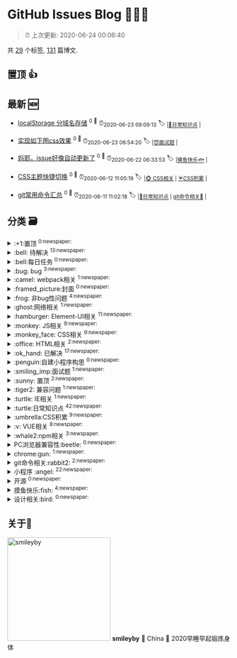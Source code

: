 
# GitHub Issues Blog :tada::tada::tada:
    
> :alarm_clock: 上次更新: 2020-06-24 00:06:40
    
共 [29](https://github.com/smileyby/ghiblog/labels) 个标签, [131](https://github.com/smileyby/ghiblog/issues) 篇博文.

## 置顶 :thumbsup: 
## 最新 :new: 
- [localStorage 分域名存储](https://github.com/smileyby/notes/issues/135) <sup>0 :speech_balloon:</sup>  			 :alarm_clock:<sub>2020-06-23 09:09:13</sub> 
 :label: 	<sub>|</sub><sub>[:turtle:日常知识点](https://github.com/smileyby/ghiblog/labels/%3Aturtle%3A%E6%97%A5%E5%B8%B8%E7%9F%A5%E8%AF%86%E7%82%B9)	|	</sub>

- [实现如下图css效果](https://github.com/smileyby/notes/issues/134) <sup>0 :speech_balloon:</sup>  			 :alarm_clock:<sub>2020-06-23 06:54:20</sub> 
 :label: 	<sub>|</sub><sub>[:smiling_imp:面试题](https://github.com/smileyby/ghiblog/labels/%3Asmiling_imp%3A%E9%9D%A2%E8%AF%95%E9%A2%98)	|	</sub>

- [妈耶，issue好像自动更新了](https://github.com/smileyby/notes/issues/133) <sup>0 :speech_balloon:</sup>  			 :alarm_clock:<sub>2020-06-22 06:33:53</sub> 
 :label: 	<sub>|</sub><sub>[摸鱼快乐:fish:](https://github.com/smileyby/ghiblog/labels/%E6%91%B8%E9%B1%BC%E5%BF%AB%E4%B9%90%3Afish%3A)	|	</sub>

- [CSS主题快捷切换](https://github.com/smileyby/notes/issues/132) <sup>0 :speech_balloon:</sup>  			 :alarm_clock:<sub>2020-06-12 11:05:19</sub> 
 :label: 	<sub>|</sub><sub>[:monkey_face: CSS相关](https://github.com/smileyby/ghiblog/labels/%3Amonkey_face%3A%20CSS%E7%9B%B8%E5%85%B3)	|	</sub><sub>[:umbrella:CSS积累](https://github.com/smileyby/ghiblog/labels/%3Aumbrella%3ACSS%E7%A7%AF%E7%B4%AF)	|	</sub>

- [git常用命令汇总](https://github.com/smileyby/notes/issues/131) <sup>0 :speech_balloon:</sup>  			 :alarm_clock:<sub>2020-06-11 11:02:18</sub> 
 :label: 	<sub>|</sub><sub>[:turtle:日常知识点](https://github.com/smileyby/ghiblog/labels/%3Aturtle%3A%E6%97%A5%E5%B8%B8%E7%9F%A5%E8%AF%86%E7%82%B9)	|	</sub><sub>[git命令相关:rabbit2:](https://github.com/smileyby/ghiblog/labels/git%E5%91%BD%E4%BB%A4%E7%9B%B8%E5%85%B3%3Arabbit2%3A)	|	</sub>

## 分类  :card_file_box: 

<details>
<summary>:+1:置顶	<sup>0:newspaper:</sup></summary>

</details>

<details>
<summary>:bell: 待解决	<sup>13:newspaper:</sup></summary>
- [对于webpack创建出来的页面，是怎么来的一无所知](https://github.com/smileyby/notes/issues/95)  <sup>0 :speech_balloon:</sup>  	 :alarm_clock:<sub>2020-01-17 09:27:14</sub> 
- [hash和history的实际应用和区别，以及css属性:target属性的作用](https://github.com/smileyby/notes/issues/89)  <sup>3 :speech_balloon:</sup>  	 :alarm_clock:<sub>2020-01-08 15:30:28</sub> 
- [小程序请求如何实现async和await，配合promise如何实现请求的简洁写法](https://github.com/smileyby/notes/issues/87)  <sup>1 :speech_balloon:</sup>  	 :alarm_clock:<sub>2020-01-07 10:42:05</sub> 
- [小程序 自定义分享图分享canvas实现](https://github.com/smileyby/notes/issues/86)  <sup>1 :speech_balloon:</sup>  	 :alarm_clock:<sub>2020-01-06 05:08:51</sub> 
- [小程序请求接口报错：-202::NET::ERR_CERT_AUTHORITY_INVALID](https://github.com/smileyby/notes/issues/84)  <sup>0 :speech_balloon:</sup>  	 :alarm_clock:<sub>2020-01-02 06:36:41</sub> 
- [ES6module.exports export exports export detaulf 这都是啥啥啥鸭](https://github.com/smileyby/notes/issues/79)  <sup>0 :speech_balloon:</sup>  	 :alarm_clock:<sub>2019-12-27 08:00:03</sub> 
- [将全局状态管理应用于小程序中，参考vuex和redux](https://github.com/smileyby/notes/issues/78)  <sup>0 :speech_balloon:</sup>  	 :alarm_clock:<sub>2019-12-25 10:02:16</sub> 
- [小程序告警：Some selectors are not allowed in component wxss, including tag name](https://github.com/smileyby/notes/issues/77)  <sup>0 :speech_balloon:</sup>  	 :alarm_clock:<sub>2019-12-25 03:24:16</sub> 
- [如何检测一段文字是否是广告营销？](https://github.com/smileyby/notes/issues/74)  <sup>0 :speech_balloon:</sup>  	 :alarm_clock:<sub>2019-12-19 06:20:01</sub> 
- [JavaScript如何解析视频流和音频流，并针对不同格式做相应处理](https://github.com/smileyby/notes/issues/41)  <sup>0 :speech_balloon:</sup>  	 :alarm_clock:<sub>2019-09-27 04:00:33</sub> 
- [while做递归和函数做递归的区别和用法](https://github.com/smileyby/notes/issues/38)  <sup>0 :speech_balloon:</sup>  	 :alarm_clock:<sub>2019-09-26 06:54:28</sub> 
- [小程序如何实现骨架屏？](https://github.com/smileyby/notes/issues/33)  <sup>0 :speech_balloon:</sup>  	 :alarm_clock:<sub>2019-09-25 07:17:28</sub> 
- [module.exports和export和export default区别](https://github.com/smileyby/notes/issues/27)  <sup>0 :speech_balloon:</sup>  	 :alarm_clock:<sub>2019-09-13 15:01:09</sub> 

</details>

<details>
<summary>:bell:每日任务	<sup>0:newspaper:</sup></summary>

</details>

<details>
<summary>:bug:  bug	<sup>3:newspaper:</sup></summary>
- [ios移动端，js时间操作getTime(),getFullYear()等返回显示NaN](https://github.com/smileyby/notes/issues/123)  <sup>0 :speech_balloon:</sup>  	 :alarm_clock:<sub>2020-05-26 06:51:08</sub> 
- [微信更新7.0.10后，小程序onShow方法调用wx.hideLoading失效](https://github.com/smileyby/notes/issues/85)  <sup>0 :speech_balloon:</sup>  	 :alarm_clock:<sub>2020-01-03 02:11:09</sub> 
- [IE兼容问题-表格边框消失](https://github.com/smileyby/notes/issues/2)  <sup>1 :speech_balloon:</sup>  	 :alarm_clock:<sub>2019-07-18 09:12:08</sub> 

</details>

<details>
<summary>:camel: webpack相关	<sup>1:newspaper:</sup></summary>
- [TypeError: Cannot destructure property 'compile' of 'undefined' or 'null'](https://github.com/smileyby/notes/issues/6)  <sup>0 :speech_balloon:</sup>  	 :alarm_clock:<sub>2019-07-23 02:30:09</sub> 

</details>

<details>
<summary>:framed_picture:封面	<sup>0:newspaper:</sup></summary>

</details>

<details>
<summary>:frog: 非bug性问题	<sup>4:newspaper:</sup></summary>
- [Chrome 团队计划冻结浏览器请求的 User-Agent 字段，改用一个新的 API 取代](https://github.com/smileyby/notes/issues/93)  <sup>0 :speech_balloon:</sup>  	 :alarm_clock:<sub>2020-01-15 08:50:52</sub> 
- [winscp Error Server sent passive reply with unroutable address 172.18.202.164, using host address instead.](https://github.com/smileyby/notes/issues/14)  <sup>0 :speech_balloon:</sup>  	 :alarm_clock:<sub>2019-07-23 02:51:09</sub> 
- [elementui 滚动条组件](https://github.com/smileyby/notes/issues/9)  <sup>0 :speech_balloon:</sup>  	 :alarm_clock:<sub>2019-07-23 02:41:20</sub> 
- [elementui-table summary-method 方法动态更新](https://github.com/smileyby/notes/issues/3)  <sup>1 :speech_balloon:</sup>  	 :alarm_clock:<sub>2019-07-23 01:40:00</sub> 

</details>

<details>
<summary>:ghost:网络相关	<sup>1:newspaper:</sup></summary>
- [TCP 三次/四次握手](https://github.com/smileyby/notes/issues/23)  <sup>1 :speech_balloon:</sup>  	 :alarm_clock:<sub>2019-08-28 01:57:59</sub> 

</details>

<details>
<summary>:hamburger: Element-UI相关	<sup>11:newspaper:</sup></summary>
- [Elementui表格实现多列数据排序](https://github.com/smileyby/notes/issues/61)  <sup>0 :speech_balloon:</sup>  	 :alarm_clock:<sub>2019-11-05 04:35:24</sub> 
- [Elementui树结构，默认会将节点值转成字符串](https://github.com/smileyby/notes/issues/60)  <sup>0 :speech_balloon:</sup>  	 :alarm_clock:<sub>2019-10-25 07:19:31</sub> 
- [Elementui-el-date-picker,value值要传字符串](https://github.com/smileyby/notes/issues/59)  <sup>0 :speech_balloon:</sup>  	 :alarm_clock:<sub>2019-10-21 03:50:08</sub> 
- [Elementui中el-date-picker的value-format取值](https://github.com/smileyby/notes/issues/25)  <sup>0 :speech_balloon:</sup>  	 :alarm_clock:<sub>2019-09-06 03:15:24</sub> 
- [elementui el-date-picker 点击 × 清除数据，会将model绑定值重置为 null](https://github.com/smileyby/notes/issues/18)  <sup>0 :speech_balloon:</sup>  	 :alarm_clock:<sub>2019-07-23 02:55:35</sub> 
- [elementui ref 被重新赋值](https://github.com/smileyby/notes/issues/17)  <sup>0 :speech_balloon:</sup>  	 :alarm_clock:<sub>2019-07-23 02:54:26</sub> 
- [elementui-cascader级联选择组件](https://github.com/smileyby/notes/issues/13)  <sup>0 :speech_balloon:</sup>  	 :alarm_clock:<sub>2019-07-23 02:49:38</sub> 
- [elementui checkbox多选框绑定指定value值](https://github.com/smileyby/notes/issues/10)  <sup>0 :speech_balloon:</sup>  	 :alarm_clock:<sub>2019-07-23 02:44:31</sub> 
- [elementui 滚动条组件](https://github.com/smileyby/notes/issues/9)  <sup>0 :speech_balloon:</sup>  	 :alarm_clock:<sub>2019-07-23 02:41:20</sub> 
- [elementUI 在el-row 或者 el-col 上使用@click失效](https://github.com/smileyby/notes/issues/8)  <sup>0 :speech_balloon:</sup>  	 :alarm_clock:<sub>2019-07-23 02:38:44</sub> 
- [elementui-table summary-method 方法动态更新](https://github.com/smileyby/notes/issues/3)  <sup>1 :speech_balloon:</sup>  	 :alarm_clock:<sub>2019-07-23 01:40:00</sub> 

</details>

<details>
<summary>:monkey: JS相关	<sup>9:newspaper:</sup></summary>
- [获取某一天的前三天和后三天的日期](https://github.com/smileyby/notes/issues/130)  <sup>0 :speech_balloon:</sup>  	 :alarm_clock:<sub>2020-06-11 03:27:51</sub> 
- [String与new String](https://github.com/smileyby/notes/issues/127)  <sup>0 :speech_balloon:</sup>  	 :alarm_clock:<sub>2020-06-09 05:45:27</sub> 
- [算法内容学习笔记](https://github.com/smileyby/notes/issues/108)  <sup>8 :speech_balloon:</sup>  	 :alarm_clock:<sub>2020-04-04 07:42:08</sub> 
- [用includes方法替代或判断，替代indexOf方法](https://github.com/smileyby/notes/issues/83)  <sup>0 :speech_balloon:</sup>  	 :alarm_clock:<sub>2020-01-02 03:14:23</sub> 
- [ES6module.exports export exports export detaulf 这都是啥啥啥鸭](https://github.com/smileyby/notes/issues/79)  <sup>0 :speech_balloon:</sup>  	 :alarm_clock:<sub>2019-12-27 08:00:03</sub> 
- [String.prototype.padStart](https://github.com/smileyby/notes/issues/56)  <sup>2 :speech_balloon:</sup>  	 :alarm_clock:<sub>2019-10-12 07:37:45</sub> 
- [import命令是编译阶段执行的，在代码运行之前](https://github.com/smileyby/notes/issues/55)  <sup>0 :speech_balloon:</sup>  	 :alarm_clock:<sub>2019-10-12 07:32:41</sub> 
- [JS引用数据类型](https://github.com/smileyby/notes/issues/44)  <sup>1 :speech_balloon:</sup>  	 :alarm_clock:<sub>2019-09-29 02:55:31</sub> 
- [JavaScript中计算精度问题](https://github.com/smileyby/notes/issues/19)  <sup>1 :speech_balloon:</sup>  	 :alarm_clock:<sub>2019-07-23 03:54:40</sub> 

</details>

<details>
<summary>:monkey_face: CSS相关	<sup>9:newspaper:</sup></summary>
- [CSS主题快捷切换](https://github.com/smileyby/notes/issues/132)  <sup>0 :speech_balloon:</sup>  	 :alarm_clock:<sub>2020-06-12 11:05:19</sub> 
- [各大网站实现灰度的方法](https://github.com/smileyby/notes/issues/109)  <sup>0 :speech_balloon:</sup>  	 :alarm_clock:<sub>2020-04-04 11:15:17</sub> 
- [移动端布局方法收集](https://github.com/smileyby/notes/issues/106)  <sup>0 :speech_balloon:</sup>  	 :alarm_clock:<sub>2020-02-25 12:02:54</sub> 
- [CSS-border，绘制不同的图形](https://github.com/smileyby/notes/issues/103)  <sup>1 :speech_balloon:</sup>  	 :alarm_clock:<sub>2020-02-09 15:47:41</sub> 
- [了解CSS grid布局使用](https://github.com/smileyby/notes/issues/102)  <sup>0 :speech_balloon:</sup>  	 :alarm_clock:<sub>2020-02-02 15:32:58</sub> 
- [CSS渐变专题](https://github.com/smileyby/notes/issues/101)  <sup>6 :speech_balloon:</sup>  	 :alarm_clock:<sub>2020-01-29 12:57:27</sub> 
- [CSS属性：object-fit](https://github.com/smileyby/notes/issues/98)  <sup>0 :speech_balloon:</sup>  	 :alarm_clock:<sub>2020-01-21 07:32:29</sub> 
- [CSS属性：vertical-align用来指定行内元素或表格元素（table-cell）垂直对齐方式](https://github.com/smileyby/notes/issues/72)  <sup>0 :speech_balloon:</sup>  	 :alarm_clock:<sub>2019-12-11 07:03:55</sub> 
- [页面调试技巧](https://github.com/smileyby/notes/issues/28)  <sup>0 :speech_balloon:</sup>  	 :alarm_clock:<sub>2019-09-18 01:47:40</sub> 

</details>

<details>
<summary>:office: HTML相关	<sup>2:newspaper:</sup></summary>
- [实现a元素href URL链接自动刷新或新窗口打开](https://github.com/smileyby/notes/issues/57)  <sup>0 :speech_balloon:</sup>  	 :alarm_clock:<sub>2019-10-14 01:48:21</sub> 
- [页面调试技巧](https://github.com/smileyby/notes/issues/28)  <sup>0 :speech_balloon:</sup>  	 :alarm_clock:<sub>2019-09-18 01:47:40</sub> 

</details>

<details>
<summary>:ok_hand: 已解决	<sup>17:newspaper:</sup></summary>
- [小程序 同一个元素 绑定长按和点击事件，两个事件会同时执行](https://github.com/smileyby/notes/issues/116)  <sup>0 :speech_balloon:</sup>  	 :alarm_clock:<sub>2020-05-13 09:03:14</sub> 
- [小程序内部使用定位，在ios中可能会导致横向滚动](https://github.com/smileyby/notes/issues/80)  <sup>1 :speech_balloon:</sup>  	 :alarm_clock:<sub>2019-12-27 10:57:54</sub> 
- [JavaScript中计算精度问题](https://github.com/smileyby/notes/issues/19)  <sup>1 :speech_balloon:</sup>  	 :alarm_clock:<sub>2019-07-23 03:54:40</sub> 
- [elementui el-date-picker 点击 × 清除数据，会将model绑定值重置为 null](https://github.com/smileyby/notes/issues/18)  <sup>0 :speech_balloon:</sup>  	 :alarm_clock:<sub>2019-07-23 02:55:35</sub> 
- [vue项目警告There are multiple modules with names that only differ in casing](https://github.com/smileyby/notes/issues/16)  <sup>0 :speech_balloon:</sup>  	 :alarm_clock:<sub>2019-07-23 02:53:34</sub> 
- [vue父组件中修改子组件中的样式](https://github.com/smileyby/notes/issues/15)  <sup>0 :speech_balloon:</sup>  	 :alarm_clock:<sub>2019-07-23 02:52:32</sub> 
- [elementui-cascader级联选择组件](https://github.com/smileyby/notes/issues/13)  <sup>0 :speech_balloon:</sup>  	 :alarm_clock:<sub>2019-07-23 02:49:38</sub> 
- [vue-cli · Failed to download repo vuejs-templates/webpack: getaddrinfo ENOTFOUND github.com github.com:443](https://github.com/smileyby/notes/issues/12)  <sup>0 :speech_balloon:</sup>  	 :alarm_clock:<sub>2019-07-23 02:47:16</sub> 
- [Warn : [vue-router] Duplicate named routes definition](https://github.com/smileyby/notes/issues/11)  <sup>0 :speech_balloon:</sup>  	 :alarm_clock:<sub>2019-07-23 02:45:44</sub> 
- [elementui checkbox多选框绑定指定value值](https://github.com/smileyby/notes/issues/10)  <sup>0 :speech_balloon:</sup>  	 :alarm_clock:<sub>2019-07-23 02:44:31</sub> 
- [elementUI 在el-row 或者 el-col 上使用@click失效](https://github.com/smileyby/notes/issues/8)  <sup>0 :speech_balloon:</sup>  	 :alarm_clock:<sub>2019-07-23 02:38:44</sub> 
- [[Vue warn]: Avoid mutating a prop directly since the value will be overwritten whenever the parent component re-renders. Instead, use a data or computed property based on the prop's value.](https://github.com/smileyby/notes/issues/7)  <sup>0 :speech_balloon:</sup>  	 :alarm_clock:<sub>2019-07-23 02:37:23</sub> 
- [TypeError: Cannot destructure property 'compile' of 'undefined' or 'null'](https://github.com/smileyby/notes/issues/6)  <sup>0 :speech_balloon:</sup>  	 :alarm_clock:<sub>2019-07-23 02:30:09</sub> 
- [[Vue warn]: Templates should only be responsible for mapping the state to the UI](https://github.com/smileyby/notes/issues/5)  <sup>0 :speech_balloon:</sup>  	 :alarm_clock:<sub>2019-07-23 02:17:50</sub> 
- [vue v-model 循环数据问题 ](https://github.com/smileyby/notes/issues/4)  <sup>0 :speech_balloon:</sup>  	 :alarm_clock:<sub>2019-07-23 02:16:42</sub> 
- [elementui-table summary-method 方法动态更新](https://github.com/smileyby/notes/issues/3)  <sup>1 :speech_balloon:</sup>  	 :alarm_clock:<sub>2019-07-23 01:40:00</sub> 
- [IE兼容问题-表格边框消失](https://github.com/smileyby/notes/issues/2)  <sup>1 :speech_balloon:</sup>  	 :alarm_clock:<sub>2019-07-18 09:12:08</sub> 

</details>

<details>
<summary>:penguin:自建小程序构思	<sup>0:newspaper:</sup></summary>

</details>

<details>
<summary>:smiling_imp:面试题	<sup>1:newspaper:</sup></summary>
- [实现如下图css效果](https://github.com/smileyby/notes/issues/134)  <sup>0 :speech_balloon:</sup>  	 :alarm_clock:<sub>2020-06-23 06:54:20</sub> 

</details>

<details>
<summary>:sunny: 置顶	<sup>2:newspaper:</sup></summary>
- [算法内容学习笔记](https://github.com/smileyby/notes/issues/108)  <sup>8 :speech_balloon:</sup>  	 :alarm_clock:<sub>2020-04-04 07:42:08</sub> 
- [原生AJAX获取小程序二维码](https://github.com/smileyby/notes/issues/73)  <sup>2 :speech_balloon:</sup>  	 :alarm_clock:<sub>2019-12-17 16:16:06</sub> 

</details>

<details>
<summary>:tiger2: 兼容问题	<sup>1:newspaper:</sup></summary>
- [IE兼容问题-表格边框消失](https://github.com/smileyby/notes/issues/2)  <sup>1 :speech_balloon:</sup>  	 :alarm_clock:<sub>2019-07-18 09:12:08</sub> 

</details>

<details>
<summary>:turtle: IE相关	<sup>1:newspaper:</sup></summary>
- [IE兼容问题-表格边框消失](https://github.com/smileyby/notes/issues/2)  <sup>1 :speech_balloon:</sup>  	 :alarm_clock:<sub>2019-07-18 09:12:08</sub> 

</details>

<details>
<summary>:turtle:日常知识点	<sup>42:newspaper:</sup></summary>
- [localStorage 分域名存储](https://github.com/smileyby/notes/issues/135)  <sup>0 :speech_balloon:</sup>  	 :alarm_clock:<sub>2020-06-23 09:09:13</sub> 
- [git常用命令汇总](https://github.com/smileyby/notes/issues/131)  <sup>0 :speech_balloon:</sup>  	 :alarm_clock:<sub>2020-06-11 11:02:18</sub> 
- [获取某一天的前三天和后三天的日期](https://github.com/smileyby/notes/issues/130)  <sup>0 :speech_balloon:</sup>  	 :alarm_clock:<sub>2020-06-11 03:27:51</sub> 
- [图片懒加载](https://github.com/smileyby/notes/issues/124)  <sup>1 :speech_balloon:</sup>  	 :alarm_clock:<sub>2020-05-27 03:16:11</sub> 
- ['神奇的字符串'.indexOf('') => 0](https://github.com/smileyby/notes/issues/114)  <sup>0 :speech_balloon:</sup>  	 :alarm_clock:<sub>2020-04-24 09:51:23</sub> 
- [vuecli配置项 requireModuleExtension 配置为false时，不会引入main.js导入的css文件](https://github.com/smileyby/notes/issues/112)  <sup>0 :speech_balloon:</sup>  	 :alarm_clock:<sub>2020-04-21 01:38:49</sub> 
- [browser-sync本地开启服务器插件](https://github.com/smileyby/notes/issues/100)  <sup>2 :speech_balloon:</sup>  	 :alarm_clock:<sub>2020-01-26 11:57:44</sub> 
- [FFmpeg了解](https://github.com/smileyby/notes/issues/92)  <sup>2 :speech_balloon:</sup>  	 :alarm_clock:<sub>2020-01-14 10:30:58</sub> 
- [hash和history的实际应用和区别，以及css属性:target属性的作用](https://github.com/smileyby/notes/issues/89)  <sup>3 :speech_balloon:</sup>  	 :alarm_clock:<sub>2020-01-08 15:30:28</sub> 
- [指数退避重试算法是啥？](https://github.com/smileyby/notes/issues/88)  <sup>3 :speech_balloon:</sup>  	 :alarm_clock:<sub>2020-01-08 04:49:14</sub> 
- [用includes方法替代或判断，替代indexOf方法](https://github.com/smileyby/notes/issues/83)  <sup>0 :speech_balloon:</sup>  	 :alarm_clock:<sub>2020-01-02 03:14:23</sub> 
- [letter-space 屬性是否可以用于让文字撑满容器？](https://github.com/smileyby/notes/issues/81)  <sup>2 :speech_balloon:</sup>  	 :alarm_clock:<sub>2019-12-29 05:15:42</sub> 
- [inline-block元素横向排列错位如何解决？](https://github.com/smileyby/notes/issues/75)  <sup>0 :speech_balloon:</sup>  	 :alarm_clock:<sub>2019-12-19 08:41:50</sub> 
- [如何检测一段文字是否是广告营销？](https://github.com/smileyby/notes/issues/74)  <sup>0 :speech_balloon:</sup>  	 :alarm_clock:<sub>2019-12-19 06:20:01</sub> 
- [CSS属性：vertical-align用来指定行内元素或表格元素（table-cell）垂直对齐方式](https://github.com/smileyby/notes/issues/72)  <sup>0 :speech_balloon:</sup>  	 :alarm_clock:<sub>2019-12-11 07:03:55</sub> 
- [node对文件以及文件夹的修改移动创建等操作](https://github.com/smileyby/notes/issues/71)  <sup>0 :speech_balloon:</sup>  	 :alarm_clock:<sub>2019-12-04 07:27:49</sub> 
- [git branch branchName和git checkout -b branchName区别？](https://github.com/smileyby/notes/issues/70)  <sup>0 :speech_balloon:</sup>  	 :alarm_clock:<sub>2019-12-03 02:25:12</sub> 
- [小程序组件内【boundingClientRect】方法获取元素高度时，返回null](https://github.com/smileyby/notes/issues/66)  <sup>0 :speech_balloon:</sup>  	 :alarm_clock:<sub>2019-11-27 03:10:46</sub> 
- [小程序TEXT标签还能嵌套text标签，其他标签无效](https://github.com/smileyby/notes/issues/65)  <sup>0 :speech_balloon:</sup>  	 :alarm_clock:<sub>2019-11-21 01:57:09</sub> 
- [video标签设置autoplay，非静音不能自动播放](https://github.com/smileyby/notes/issues/63)  <sup>0 :speech_balloon:</sup>  	 :alarm_clock:<sub>2019-11-19 08:55:55</sub> 
- [获取某个月份的所有周](https://github.com/smileyby/notes/issues/58)  <sup>0 :speech_balloon:</sup>  	 :alarm_clock:<sub>2019-10-18 10:37:44</sub> 
- [实现a元素href URL链接自动刷新或新窗口打开](https://github.com/smileyby/notes/issues/57)  <sup>0 :speech_balloon:</sup>  	 :alarm_clock:<sub>2019-10-14 01:48:21</sub> 
- [模板字符串的扩展功能-实现函数调用](https://github.com/smileyby/notes/issues/48)  <sup>0 :speech_balloon:</sup>  	 :alarm_clock:<sub>2019-10-10 10:23:05</sub> 
- [除了基本数据类型，所有对象都有原型](https://github.com/smileyby/notes/issues/47)  <sup>1 :speech_balloon:</sup>  	 :alarm_clock:<sub>2019-10-10 09:21:58</sub> 
- [构造函数中如何继承私有属性和方法](https://github.com/smileyby/notes/issues/46)  <sup>0 :speech_balloon:</sup>  	 :alarm_clock:<sub>2019-10-10 09:07:07</sub> 
- [class类声明的静态方法只能内部使用](https://github.com/smileyby/notes/issues/45)  <sup>0 :speech_balloon:</sup>  	 :alarm_clock:<sub>2019-10-10 07:55:33</sub> 
- [JavaScript如何解析视频流和音频流，并针对不同格式做相应处理](https://github.com/smileyby/notes/issues/41)  <sup>0 :speech_balloon:</sup>  	 :alarm_clock:<sub>2019-09-27 04:00:33</sub> 
- [JS线程问题引发的一些列问题](https://github.com/smileyby/notes/issues/40)  <sup>3 :speech_balloon:</sup>  	 :alarm_clock:<sub>2019-09-26 09:40:27</sub> 
- [String.prototype.replace用法和window.btoa用法](https://github.com/smileyby/notes/issues/37)  <sup>2 :speech_balloon:</sup>  	 :alarm_clock:<sub>2019-09-26 02:53:26</sub> 
- [CSS属性mask-image应用，遮罩背景](https://github.com/smileyby/notes/issues/36)  <sup>0 :speech_balloon:</sup>  	 :alarm_clock:<sub>2019-09-26 02:14:50</sub> 
- [数组filter方法，对于已删除或者从未被赋值的索引不会被调用](https://github.com/smileyby/notes/issues/35)  <sup>1 :speech_balloon:</sup>  	 :alarm_clock:<sub>2019-09-25 10:05:23</sub> 
- [有序数组去重方法：双指针方法](https://github.com/smileyby/notes/issues/34)  <sup>0 :speech_balloon:</sup>  	 :alarm_clock:<sub>2019-09-25 09:24:45</sub> 
- [关于new Date相关的问题](https://github.com/smileyby/notes/issues/32)  <sup>0 :speech_balloon:</sup>  	 :alarm_clock:<sub>2019-09-24 09:33:47</sub> 
- [小程序：scroll-view 需要配合css：  white-space: nowrap; 一起使用](https://github.com/smileyby/notes/issues/31)  <sup>0 :speech_balloon:</sup>  	 :alarm_clock:<sub>2019-09-23 10:01:43</sub> 
- [在HTML中给BODY设置背景色，即使body高度为0，背景色也会填充全部屏幕，为什么？](https://github.com/smileyby/notes/issues/30)  <sup>1 :speech_balloon:</sup>  	 :alarm_clock:<sub>2019-09-19 03:25:36</sub> 
- [将chrome插件下载到本地](https://github.com/smileyby/notes/issues/29)  <sup>0 :speech_balloon:</sup>  	 :alarm_clock:<sub>2019-09-19 02:02:39</sub> 
- [页面调试技巧](https://github.com/smileyby/notes/issues/28)  <sup>0 :speech_balloon:</sup>  	 :alarm_clock:<sub>2019-09-18 01:47:40</sub> 
- [javascript对数字最大的解析范围](https://github.com/smileyby/notes/issues/26)  <sup>0 :speech_balloon:</sup>  	 :alarm_clock:<sub>2019-09-06 09:46:33</sub> 
- [for/for-in/for-of区别](https://github.com/smileyby/notes/issues/24)  <sup>0 :speech_balloon:</sup>  	 :alarm_clock:<sub>2019-09-05 15:20:31</sub> 
- [TCP 三次/四次握手](https://github.com/smileyby/notes/issues/23)  <sup>1 :speech_balloon:</sup>  	 :alarm_clock:<sub>2019-08-28 01:57:59</sub> 
- [node-npx命令](https://github.com/smileyby/notes/issues/21)  <sup>0 :speech_balloon:</sup>  	 :alarm_clock:<sub>2019-07-30 10:31:11</sub> 
- [HTTP状态码](https://github.com/smileyby/notes/issues/20)  <sup>0 :speech_balloon:</sup>  	 :alarm_clock:<sub>2019-07-30 03:45:27</sub> 

</details>

<details>
<summary>:umbrella:CSS积累	<sup>9:newspaper:</sup></summary>
- [CSS主题快捷切换](https://github.com/smileyby/notes/issues/132)  <sup>0 :speech_balloon:</sup>  	 :alarm_clock:<sub>2020-06-12 11:05:19</sub> 
- [各大网站实现灰度的方法](https://github.com/smileyby/notes/issues/109)  <sup>0 :speech_balloon:</sup>  	 :alarm_clock:<sub>2020-04-04 11:15:17</sub> 
- [移动端布局方法收集](https://github.com/smileyby/notes/issues/106)  <sup>0 :speech_balloon:</sup>  	 :alarm_clock:<sub>2020-02-25 12:02:54</sub> 
- [CSS-border，绘制不同的图形](https://github.com/smileyby/notes/issues/103)  <sup>1 :speech_balloon:</sup>  	 :alarm_clock:<sub>2020-02-09 15:47:41</sub> 
- [了解CSS grid布局使用](https://github.com/smileyby/notes/issues/102)  <sup>0 :speech_balloon:</sup>  	 :alarm_clock:<sub>2020-02-02 15:32:58</sub> 
- [CSS渐变专题](https://github.com/smileyby/notes/issues/101)  <sup>6 :speech_balloon:</sup>  	 :alarm_clock:<sub>2020-01-29 12:57:27</sub> 
- [CSS属性：object-fit](https://github.com/smileyby/notes/issues/98)  <sup>0 :speech_balloon:</sup>  	 :alarm_clock:<sub>2020-01-21 07:32:29</sub> 
- [letter-space 屬性是否可以用于让文字撑满容器？](https://github.com/smileyby/notes/issues/81)  <sup>2 :speech_balloon:</sup>  	 :alarm_clock:<sub>2019-12-29 05:15:42</sub> 
- [CSS效果练习](https://github.com/smileyby/notes/issues/69)  <sup>1 :speech_balloon:</sup>  	 :alarm_clock:<sub>2019-12-02 10:09:21</sub> 

</details>

<details>
<summary>:v: VUE相关	<sup>8:newspaper:</sup></summary>
- [VUE 项目运行 npm run dev 端口号非指定，而是随机五位数](https://github.com/smileyby/notes/issues/22)  <sup>0 :speech_balloon:</sup>  	 :alarm_clock:<sub>2019-08-20 07:17:16</sub> 
- [vue项目警告There are multiple modules with names that only differ in casing](https://github.com/smileyby/notes/issues/16)  <sup>0 :speech_balloon:</sup>  	 :alarm_clock:<sub>2019-07-23 02:53:34</sub> 
- [vue父组件中修改子组件中的样式](https://github.com/smileyby/notes/issues/15)  <sup>0 :speech_balloon:</sup>  	 :alarm_clock:<sub>2019-07-23 02:52:32</sub> 
- [vue-cli · Failed to download repo vuejs-templates/webpack: getaddrinfo ENOTFOUND github.com github.com:443](https://github.com/smileyby/notes/issues/12)  <sup>0 :speech_balloon:</sup>  	 :alarm_clock:<sub>2019-07-23 02:47:16</sub> 
- [Warn : [vue-router] Duplicate named routes definition](https://github.com/smileyby/notes/issues/11)  <sup>0 :speech_balloon:</sup>  	 :alarm_clock:<sub>2019-07-23 02:45:44</sub> 
- [[Vue warn]: Avoid mutating a prop directly since the value will be overwritten whenever the parent component re-renders. Instead, use a data or computed property based on the prop's value.](https://github.com/smileyby/notes/issues/7)  <sup>0 :speech_balloon:</sup>  	 :alarm_clock:<sub>2019-07-23 02:37:23</sub> 
- [[Vue warn]: Templates should only be responsible for mapping the state to the UI](https://github.com/smileyby/notes/issues/5)  <sup>0 :speech_balloon:</sup>  	 :alarm_clock:<sub>2019-07-23 02:17:50</sub> 
- [vue v-model 循环数据问题 ](https://github.com/smileyby/notes/issues/4)  <sup>0 :speech_balloon:</sup>  	 :alarm_clock:<sub>2019-07-23 02:16:42</sub> 

</details>

<details>
<summary>:whale2:npm相关	<sup>3:newspaper:</sup></summary>
- [browser-sync本地开启服务器插件](https://github.com/smileyby/notes/issues/100)  <sup>2 :speech_balloon:</sup>  	 :alarm_clock:<sub>2020-01-26 11:57:44</sub> 
- [VUE 项目运行 npm run dev 端口号非指定，而是随机五位数](https://github.com/smileyby/notes/issues/22)  <sup>0 :speech_balloon:</sup>  	 :alarm_clock:<sub>2019-08-20 07:17:16</sub> 
- [node-npx命令](https://github.com/smileyby/notes/issues/21)  <sup>0 :speech_balloon:</sup>  	 :alarm_clock:<sub>2019-07-30 10:31:11</sub> 

</details>

<details>
<summary>PC浏览器兼容性:beetle:	<sup>0:newspaper:</sup></summary>

</details>

<details>
<summary>chrome:gun:	<sup>1:newspaper:</sup></summary>
- [将chrome插件下载到本地](https://github.com/smileyby/notes/issues/29)  <sup>0 :speech_balloon:</sup>  	 :alarm_clock:<sub>2019-09-19 02:02:39</sub> 

</details>

<details>
<summary>git命令相关:rabbit2:	<sup>2:newspaper:</sup></summary>
- [git常用命令汇总](https://github.com/smileyby/notes/issues/131)  <sup>0 :speech_balloon:</sup>  	 :alarm_clock:<sub>2020-06-11 11:02:18</sub> 
- [git branch branchName和git checkout -b branchName区别？](https://github.com/smileyby/notes/issues/70)  <sup>0 :speech_balloon:</sup>  	 :alarm_clock:<sub>2019-12-03 02:25:12</sub> 

</details>

<details>
<summary>小程序 :angel:	<sup>22:newspaper:</sup></summary>
- [wx.setStorageSync()和wx.setStorage()两个方法接受的参数不一致](https://github.com/smileyby/notes/issues/126)  <sup>0 :speech_balloon:</sup>  	 :alarm_clock:<sub>2020-06-04 07:37:55</sub> 
- [小程序调用wx.switchTab 出现返回上一页之后在回到指定url页面](https://github.com/smileyby/notes/issues/120)  <sup>0 :speech_balloon:</sup>  	 :alarm_clock:<sub>2020-05-20 11:45:27</sub> 
- [小程序 同一个元素 绑定长按和点击事件，两个事件会同时执行](https://github.com/smileyby/notes/issues/116)  <sup>0 :speech_balloon:</sup>  	 :alarm_clock:<sub>2020-05-13 09:03:14</sub> 
- [扫小程序码打开对应界面，接收的参数](https://github.com/smileyby/notes/issues/110)  <sup>0 :speech_balloon:</sup>  	 :alarm_clock:<sub>2020-04-17 08:51:46</sub> 
- [小程序video播放器设置opacity:0在ios设备上不能播放](https://github.com/smileyby/notes/issues/105)  <sup>0 :speech_balloon:</sup>  	 :alarm_clock:<sub>2020-02-25 12:01:53</sub> 
- [小程序{{}}取值运算符，不能运行indexOf方法的解决办法](https://github.com/smileyby/notes/issues/104)  <sup>0 :speech_balloon:</sup>  	 :alarm_clock:<sub>2020-02-12 08:21:56</sub> 
- [小程序云开发](https://github.com/smileyby/notes/issues/90)  <sup>0 :speech_balloon:</sup>  	 :alarm_clock:<sub>2020-01-09 02:36:49</sub> 
- [小程序请求如何实现async和await，配合promise如何实现请求的简洁写法](https://github.com/smileyby/notes/issues/87)  <sup>1 :speech_balloon:</sup>  	 :alarm_clock:<sub>2020-01-07 10:42:05</sub> 
- [小程序 自定义分享图分享canvas实现](https://github.com/smileyby/notes/issues/86)  <sup>1 :speech_balloon:</sup>  	 :alarm_clock:<sub>2020-01-06 05:08:51</sub> 
- [微信更新7.0.10后，小程序onShow方法调用wx.hideLoading失效](https://github.com/smileyby/notes/issues/85)  <sup>0 :speech_balloon:</sup>  	 :alarm_clock:<sub>2020-01-03 02:11:09</sub> 
- [小程序请求接口报错：-202::NET::ERR_CERT_AUTHORITY_INVALID](https://github.com/smileyby/notes/issues/84)  <sup>0 :speech_balloon:</sup>  	 :alarm_clock:<sub>2020-01-02 06:36:41</sub> 
- [wx.request:fail ssl hand shake error](https://github.com/smileyby/notes/issues/82)  <sup>0 :speech_balloon:</sup>  	 :alarm_clock:<sub>2019-12-31 04:39:14</sub> 
- [小程序内部使用定位，在ios中可能会导致横向滚动](https://github.com/smileyby/notes/issues/80)  <sup>1 :speech_balloon:</sup>  	 :alarm_clock:<sub>2019-12-27 10:57:54</sub> 
- [将全局状态管理应用于小程序中，参考vuex和redux](https://github.com/smileyby/notes/issues/78)  <sup>0 :speech_balloon:</sup>  	 :alarm_clock:<sub>2019-12-25 10:02:16</sub> 
- [小程序告警：Some selectors are not allowed in component wxss, including tag name](https://github.com/smileyby/notes/issues/77)  <sup>0 :speech_balloon:</sup>  	 :alarm_clock:<sub>2019-12-25 03:24:16</sub> 
- [原生AJAX获取小程序二维码](https://github.com/smileyby/notes/issues/73)  <sup>2 :speech_balloon:</sup>  	 :alarm_clock:<sub>2019-12-17 16:16:06</sub> 
- [小程序【scroll-view】组件内部元素直接添加阴影会被截断](https://github.com/smileyby/notes/issues/68)  <sup>0 :speech_balloon:</sup>  	 :alarm_clock:<sub>2019-11-28 08:51:59</sub> 
- [小程序如何模拟实现表格布局？](https://github.com/smileyby/notes/issues/67)  <sup>1 :speech_balloon:</sup>  	 :alarm_clock:<sub>2019-11-28 01:53:03</sub> 
- [小程序组件内【boundingClientRect】方法获取元素高度时，返回null](https://github.com/smileyby/notes/issues/66)  <sup>0 :speech_balloon:</sup>  	 :alarm_clock:<sub>2019-11-27 03:10:46</sub> 
- [小程序TEXT标签还能嵌套text标签，其他标签无效](https://github.com/smileyby/notes/issues/65)  <sup>0 :speech_balloon:</sup>  	 :alarm_clock:<sub>2019-11-21 01:57:09</sub> 
- [有序数组去重方法：双指针方法](https://github.com/smileyby/notes/issues/34)  <sup>0 :speech_balloon:</sup>  	 :alarm_clock:<sub>2019-09-25 09:24:45</sub> 
- [小程序如何实现骨架屏？](https://github.com/smileyby/notes/issues/33)  <sup>0 :speech_balloon:</sup>  	 :alarm_clock:<sub>2019-09-25 07:17:28</sub> 

</details>

<details>
<summary>开源	<sup>0:newspaper:</sup></summary>

</details>

<details>
<summary>摸鱼快乐:fish:	<sup>4:newspaper:</sup></summary>
- [妈耶，issue好像自动更新了](https://github.com/smileyby/notes/issues/133)  <sup>0 :speech_balloon:</sup>  	 :alarm_clock:<sub>2020-06-22 06:33:53</sub> 
- [我要摆地摊 =>转载自微信公众号：漫话编程](https://github.com/smileyby/notes/issues/128)  <sup>0 :speech_balloon:</sup>  	 :alarm_clock:<sub>2020-06-09 09:05:08</sub> 
- [神兽专区](https://github.com/smileyby/notes/issues/119)  <sup>8 :speech_balloon:</sup>  	 :alarm_clock:<sub>2020-05-20 07:01:51</sub> 
- [这是一个专门用来摸鱼的ISSUE](https://github.com/smileyby/notes/issues/76)  <sup>2 :speech_balloon:</sup>  	 :alarm_clock:<sub>2019-12-20 09:49:19</sub> 

</details>

<details>
<summary>设计相关:bird:	<sup>0:newspaper:</sup></summary>

</details>

## 关于:boy: 
[<img alt="smileyby" src="https://avatars0.githubusercontent.com/u/16968442?v=4" width="233"/>](https://github.com/smileyby)
**smileyby**
:round_pushpin: China
:black_flag: 2020早睡早起锻炼身体
